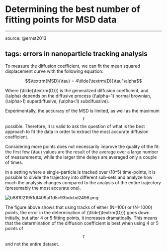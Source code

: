 # Determining the best number of fitting points for MSD data
---
source: @ernst2013

tags: errors in nanoparticle tracking analysis
---

To measure the diffusion coefficient, we can fit the mean squared displacement curve with the following equation:

$$\textrm{MSD}(\tau) = 4\tilde{\textrm{D}}\tau^\alpha$$ 

Where \(\tilde{\textrm{D}}\) is the generalized diffusion coefficient, and \(\alpha\) depends on the diffusive process (\(\alpha=1\) normal brownian, \(\alpha>1\) superdiffusive, \(\alpha<1\) subdifussive). 

Experimentally, the accuracy of the MSD is limited, as well as the maximum $$\tau$$ possible. Therefore, it is valid to ask the question of what is the best approach to fit the data in order to extract the most accurate diffusion coefficient. 

Considering more points does not necessarily improve the quality of the fit: the first few \(\tau\) values are the result of the average over a large number of measurements, while the larger time delays are averaged only a couple of times. 

In a setting where a single-particle is tracked over \(10^5\) time-points, it is possible to divide the trajectory into different sub-sets and analyze how much the analysis changes compared to the analysis of the entire trajectory (presumably the most accurate one). 

![b881021951df409af1d5c93bdcbd2496.png](/images/b881021951df409af1d5c93bdcbd2496.png)

The figure above shows that using tracks of either \(N=100\) or \(N=1000\) points, the error in the determination of \(\tilde{\textrm{D}}\) goes down initially, but after 4 or 5 fitting points, it increases dramatically. This means that the determination of the diffusion coefficient is best when using 4 or 5 points of $$\tau$$ and not the entire dataset. 

